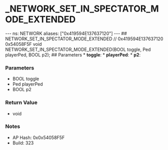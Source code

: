 # _NETWORK_SET_IN_SPECTATOR_MODE_EXTENDED

--- ns: NETWORK aliases: ["0x419594E137637120"] --- ## NETWORK_SET_IN_SPECTATOR_MODE_EXTENDED  // 0x419594E137637120 0x54058F5F void NETWORK_SET_IN_SPECTATOR_MODE_EXTENDED(BOOL toggle, Ped playerPed, BOOL p2);   ## Parameters * **toggle**: * **playerPed**: * **p2**:

### Parameters
* BOOL toggle
* Ped playerPed
* BOOL p2

### Return Value
* void

### Notes
* AP Hash: 0x0x54058F5F
* Build: 323

